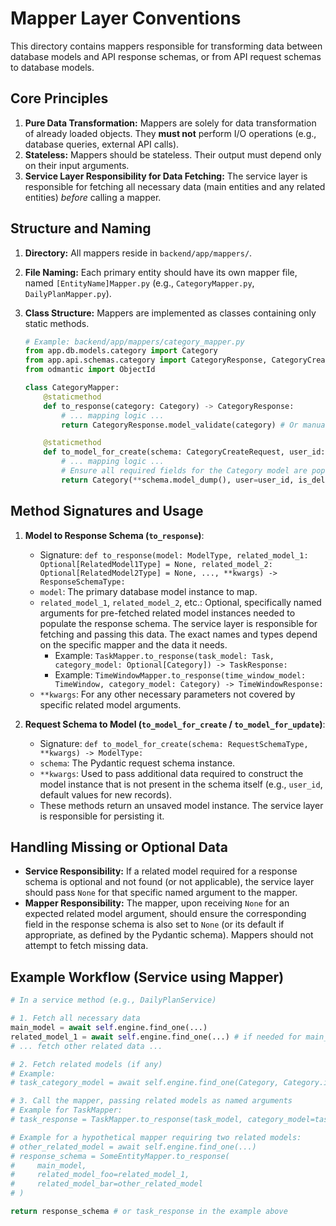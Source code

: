 # Mapper Layer Conventions

This directory contains mappers responsible for transforming data between database models and API response schemas, or from API request schemas to database models.

## Core Principles

1.  **Pure Data Transformation:** Mappers are solely for data transformation of already loaded objects. They **must not** perform I/O operations (e.g., database queries, external API calls).
2.  **Stateless:** Mappers should be stateless. Their output must depend only on their input arguments.
3.  **Service Layer Responsibility for Data Fetching:** The service layer is responsible for fetching all necessary data (main entities and any related entities) *before* calling a mapper.

## Structure and Naming

1.  **Directory:** All mappers reside in `backend/app/mappers/`.
2.  **File Naming:** Each primary entity should have its own mapper file, named `[EntityName]Mapper.py` (e.g., `CategoryMapper.py`, `DailyPlanMapper.py`).
3.  **Class Structure:** Mappers are implemented as classes containing only static methods.

    ```python
    # Example: backend/app/mappers/category_mapper.py
    from app.db.models.category import Category
    from app.api.schemas.category import CategoryResponse, CategoryCreateRequest
    from odmantic import ObjectId

    class CategoryMapper:
        @staticmethod
        def to_response(category: Category) -> CategoryResponse:
            # ... mapping logic ...
            return CategoryResponse.model_validate(category) # Or manual mapping

        @staticmethod
        def to_model_for_create(schema: CategoryCreateRequest, user_id: ObjectId) -> Category:
            # ... mapping logic ...
            # Ensure all required fields for the Category model are populated
            return Category(**schema.model_dump(), user=user_id, is_deleted=False) # Example
    ```

## Method Signatures and Usage

1.  **Model to Response Schema (`to_response`)**:
    *   Signature: `def to_response(model: ModelType, related_model_1: Optional[RelatedModel1Type] = None, related_model_2: Optional[RelatedModel2Type] = None, ..., **kwargs) -> ResponseSchemaType:`
    *   `model`: The primary database model instance to map.
    *   `related_model_1`, `related_model_2`, etc.: Optional, specifically named arguments for pre-fetched related model instances needed to populate the response schema. The service layer is responsible for fetching and passing this data. The exact names and types depend on the specific mapper and the data it needs.
        *   Example: `TaskMapper.to_response(task_model: Task, category_model: Optional[Category]) -> TaskResponse:`
        *   Example: `TimeWindowMapper.to_response(time_window_model: TimeWindow, category_model: Category) -> TimeWindowResponse:`
    *   `**kwargs`: For any other necessary parameters not covered by specific related model arguments.

2.  **Request Schema to Model (`to_model_for_create` / `to_model_for_update`)**:
    *   Signature: `def to_model_for_create(schema: RequestSchemaType, **kwargs) -> ModelType:`
    *   `schema`: The Pydantic request schema instance.
    *   `**kwargs`: Used to pass additional data required to construct the model instance that is not present in the schema itself (e.g., `user_id`, default values for new records).
    *   These methods return an unsaved model instance. The service layer is responsible for persisting it.

## Handling Missing or Optional Data

*   **Service Responsibility:** If a related model required for a response schema is optional and not found (or not applicable), the service layer should pass `None` for that specific named argument to the mapper.
*   **Mapper Responsibility:** The mapper, upon receiving `None` for an expected related model argument, should ensure the corresponding field in the response schema is also set to `None` (or its default if appropriate, as defined by the Pydantic schema). Mappers should not attempt to fetch missing data.

## Example Workflow (Service using Mapper)

```python
# In a service method (e.g., DailyPlanService)

# 1. Fetch all necessary data
main_model = await self.engine.find_one(...)
related_model_1 = await self.engine.find_one(...) # if needed for main_model's response
# ... fetch other related data ...

# 2. Fetch related models (if any)
# Example:
# task_category_model = await self.engine.find_one(Category, Category.id == task_model.category_id)

# 3. Call the mapper, passing related models as named arguments
# Example for TaskMapper:
# task_response = TaskMapper.to_response(task_model, category_model=task_category_model)

# Example for a hypothetical mapper requiring two related models:
# other_related_model = await self.engine.find_one(...)
# response_schema = SomeEntityMapper.to_response(
#     main_model,
#     related_model_foo=related_model_1,
#     related_model_bar=other_related_model
# )

return response_schema # or task_response in the example above
